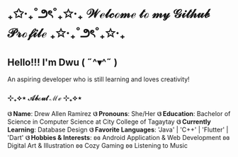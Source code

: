 
# ₊✩‧₊˚౨ৎ˚₊✩‧₊ 𝒲ℯ𝓁𝒸ℴ𝓂ℯ 𝓉ℴ 𝓂𝓎 𝒢𝒾𝓉𝒽𝓊𝒷 𝒫𝓇ℴ𝒻𝒾𝓁ℯ ₊✩‧₊˚౨ৎ˚₊✩‧₊  

## Hello!!! I'm Dwu ( ˶^▾^˶ )
An aspiring developer who is still learning and loves creativity!

### ⊹₊⟡⋆ 𝒜𝒷ℴ𝓊𝓉 ℳℯ ⊹₊⟡⋆ 

**ଓ Name**: Drew Allen Ramirez
**ଓ Pronouns**: She/Her
**ଓ Education**: Bachelor of Science in Computer Science at City College of Tagaytay
**ଓ Currently Learning**: Database Design
**ଓ Favorite Languages**: 'Java' | 'C++' | 'Flutter' | 'Dart'
**ଓ Hobbies & Interests**:
    ʚɞ  Android Application & Web Development
    ʚɞ  Digital Art & Illustration
    ʚɞ  Cozy Gaming
    ʚɞ  Listening to Music



